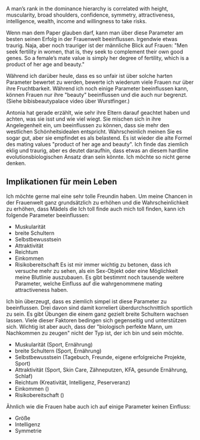 A man’s rank in the dominance hierarchy is correlated with height, muscularity, broad shoulders, confidence, symmetry, attractiveness, intelligence, wealth, income and willingness to take risks.

Wenn man dem Paper glauben darf, kann man über diese Parameter am besten seinen Erfolg in der Frauenwelt beeinflussen. Irgendwie etwas traurig. Naja, aber noch trauriger ist der männliche Blick auf Frauen: "Men seek fertility in women, that is, they seek to complement their own good genes. So a female’s mate value is simply her degree of fertility, which is a product of her age and beauty."

Während ich darüber heule, dass es so unfair ist über solche harten Parameter bewertet zu werden, bewerte ich wiederum viele Frauen nur über ihre Fruchtbarkeit. Während ich noch einige Parameter beeinflussen kann, können Frauen nur ihre "beauty" beeinflussen und die auch nur begrenzt. (Siehe bibisbeautypalace video über Wurstfinger.)

Antonia hat gerade erzählt, wie sehr ihre Eltern darauf geachtet haben und achten, was sie isst und wie viel wiegt. Sie mischen sich in ihre Angelegenheit ein, um beeinflussen zu können, dass sie mehr den westlichen Schönheitsidealen entspricht. Wahrscheinlich meinen Sie es sogar gut, aber sie empfindet es als belastend. Es ist wieder die alte Formel des mating values "product of her age and beauty". Ich finde das ziemlich eklig und traurig, aber es deutet daraufhin, dass etwas an diesem hardline evolutionsbiologischen Ansatz dran sein könnte. Ich möchte so nicht gerne denken. 




## Implikationen für mein Leben
Ich möchte gerne mal eine sehr tolle Freundin haben. Um meine Chancen in der Frauenwelt ganz grundsätzlich zu erhöhen und die Wahrscheinlichkeit zu erhöhen, dass Mädels die Ich toll finde auch mich toll finden, kann ich folgende Parameter beeinflussen:
- Muskularität
- breite Schultern
- Selbstbewusstsein
- Attraktivität
- Reichtum
- Einkommen
- Risikobereitschaft
Es ist mir immer wichtig zu betonen, dass ich versuche mehr zu sehen, als ein Sex-Objekt oder eine Möglichkeit meine Blutlinie auszubauen. Es gibt bestimmt noch tausende weitere Parameter, welche Einfluss auf die wahrgenommene mating attractiveness haben. 

Ich bin überzeugt, dass es ziemlich simpel ist diese Parameter zu beeinflussen. Drei davon sind damit korreliert überdurchschnittlich sportlich zu sein. Es gibt Übungen die einem ganz gezielt breite Schultern wachsen lassen. Viele dieser Faktoren bedingen sich gegenseitig und unterstützen sich. Wichtig ist aber auch, dass der "biologisch perfekte Mann, um Nachkommen zu zeugen" nicht der Typ ist, der ich bin und sein möchte. 
- Muskularität (Sport, Ernährung)
- breite Schultern (Sport, Ernährung)
- Selbstbewusstsein (Tagebuch, Freunde, eigene erfolgreiche Projekte, Sport)
- Attraktivität (Sport, Skin Care, Zähneputzen, KFA, gesunde Ernährung, Schlaf)
- Reichtum (Kreativität, Intelligenz, Peserveranz)
- Einkommen ()
- Risikobereitschaft ()

Ähnlich wie die Frauen habe auch ich auf einige Parameter keinen Einfluss:
- Größe
- Intelligenz
- Symmetrie
